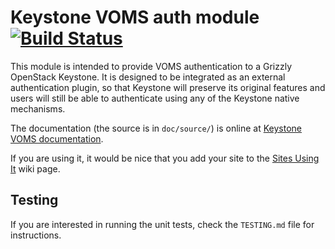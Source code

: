 # Keystone VOMS auth module [![Build Status](https://travis-ci.org/IFCA/keystone-voms.png?branch=stable/havana)](https://travis-ci.org/IFCA/keystone-voms)

This module is intended to provide VOMS authentication to a Grizzly
OpenStack Keystone. It is designed to be integrated as an external
authentication plugin, so that Keystone will preserve its original
features and users will still be able to authenticate using any of the
Keystone native mechanisms.

The documentation (the source is in ``doc/source/``) is online at
[Keystone VOMS documentation](https://keystone-voms.readthedocs.org/en/latest/).

If you are using it, it would be nice that you add your site to the
[Sites Using It](https://github.com/IFCA/keystone-voms/wiki/SitesUsingIt) wiki page.

## Testing

If you are interested in running the unit tests, check the ``TESTING.md``
file for instructions.

[Build Status]: https://travis-ci.org/IFCA/keystone-voms
[BS img]: https://travis-ci.org/IFCA/keystone-voms.png
